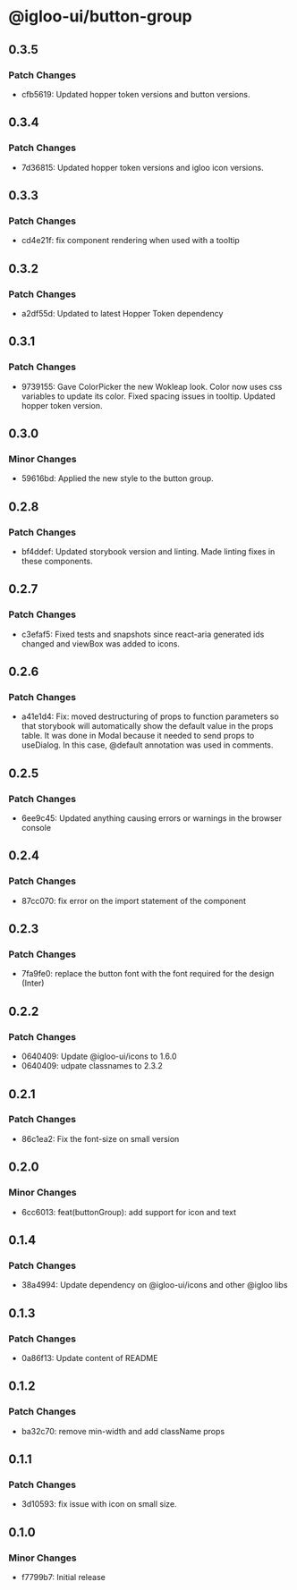 # @igloo-ui/button-group

## 0.3.5

### Patch Changes

- cfb5619: Updated hopper token versions and button versions.

## 0.3.4

### Patch Changes

- 7d36815: Updated hopper token versions and igloo icon versions.

## 0.3.3

### Patch Changes

- cd4e21f: fix component rendering when used with a tooltip

## 0.3.2

### Patch Changes

- a2df55d: Updated to latest Hopper Token dependency

## 0.3.1

### Patch Changes

- 9739155: Gave ColorPicker the new Wokleap look. Color now uses css variables to update its color. Fixed spacing issues in tooltip. Updated hopper token version.

## 0.3.0

### Minor Changes

- 59616bd: Applied the new style to the button group.

## 0.2.8

### Patch Changes

- bf4ddef: Updated storybook version and linting. Made linting fixes in these components.

## 0.2.7

### Patch Changes

- c3efaf5: Fixed tests and snapshots since react-aria generated ids changed and viewBox was added to icons.

## 0.2.6

### Patch Changes

- a41e1d4: Fix: moved destructuring of props to function parameters so that storybook will automatically show the default value in the props table. It was done in Modal because it needed to send props to useDialog. In this case, @default annotation was used in comments.

## 0.2.5

### Patch Changes

- 6ee9c45: Updated anything causing errors or warnings in the browser console

## 0.2.4

### Patch Changes

- 87cc070: fix error on the import statement of the component

## 0.2.3

### Patch Changes

- 7fa9fe0: replace the button font with the font required for the design (Inter)

## 0.2.2

### Patch Changes

- 0640409: Update @igloo-ui/icons to 1.6.0
- 0640409: udpate classnames to 2.3.2

## 0.2.1

### Patch Changes

- 86c1ea2: Fix the font-size on small version

## 0.2.0

### Minor Changes

- 6cc6013: feat(buttonGroup): add support for icon and text

## 0.1.4

### Patch Changes

- 38a4994: Update dependency on @igloo-ui/icons and other @igloo libs

## 0.1.3

### Patch Changes

- 0a86f13: Update content of README

## 0.1.2

### Patch Changes

- ba32c70: remove min-width and add className props

## 0.1.1

### Patch Changes

- 3d10593: fix issue with icon on small size.

## 0.1.0

### Minor Changes

- f7799b7: Initial release

